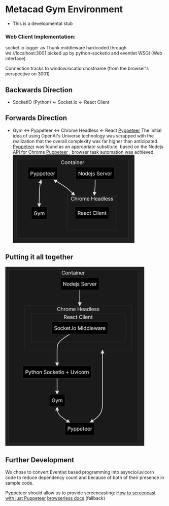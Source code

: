 # Metacad Gym Environment
* This is a developmental stub

### Web Client Implementation:

socket.io logger as Thunk middleware hardcoded through ws://localhost:3001 picked up by python-socketio and eventlet WSGI (Web interface)

Connection tracks to window.location.hostname (from the browser's perspective on 3001)

## Backwards Direction

* SocketIO (Python) <- Socket.io <- React Client


## Forwards Direction
* Gym <-> Pyppeteer <-> Chrome Headless <- React
[Pyppeteer](https://pypi.org/project/pyppeteer/)
The initial idea of using OpenAI's Universe technology was scrapped with the realization that the overall complexity was far higher than anticipated. 
[Pyppeteer](https://miyakogi.github.io/pyppeteer/reference.html) was found as an appropriate substitute, based on the Nodejs API for Chrome [Puppeteer](https://developers.google.com/web/tools/puppeteer) , browser task automation was achieved.
![Screenshot](fig2.png)

## Putting it all together

![Screenshot](fig3.png)


## Further Development
We chose to convert Eventlet based programming into asyncio/uvicorn code to reduce dependency count and because of both of their presence in sample code. 

Pyppeteer should allow us to provide screencasting: 
[How to screencast with just Puppeteer](https://docs.browserless.io/blog/2020/06/09/screencast.html)
[browserless docs](https://docs.browserless.io/) (fallback)

